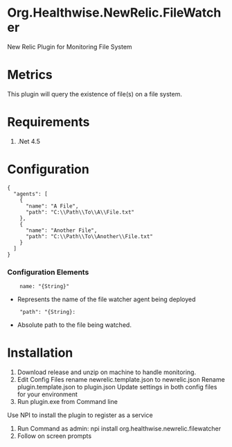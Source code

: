 # Org.Healthwise.NewRelic.FileWatcher
New Relic Plugin for Monitoring File System

# Metrics
This plugin will query the existence of file(s) on a file system.

# Requirements
1. .Net 4.5

# Configuration

```
{
  "agents": [
    {
      "name": "A File",
      "path": "C:\\Path\\To\\A\\File.txt"
    },
    {
      "name": "Another File",
      "path": "C:\\Path\\To\\Another\\File.txt"
    }
  ]
}
```

### Configuration Elements
```
    name: "{String}"
```
   * Represents the name of the file watcher agent being deployed

```
    "path": "{String}:
```
   * Absolute path to the file being watched.

# Installation
1. Download release and unzip on machine to handle monitoring.
2. Edit Config Files
    rename newrelic.template.json to newrelic.json
    Rename plugin.template.json to plugin.json
    Update settings in both config files for your environment
3. Run plugin.exe from Command line

Use NPI to install the plugin to register as a service

1. Run Command as admin: npi install org.healthwise.newrelic.filewatcher
2. Follow on screen prompts
